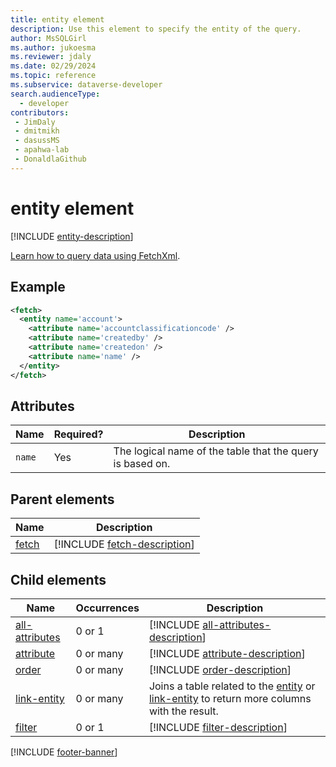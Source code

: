 ```yaml
---
title: entity element
description: Use this element to specify the entity of the query.
author: MsSQLGirl
ms.author: jukoesma
ms.reviewer: jdaly
ms.date: 02/29/2024
ms.topic: reference
ms.subservice: dataverse-developer
search.audienceType: 
  - developer
contributors:
 - JimDaly
 - dmitmikh
 - dasussMS
 - apahwa-lab
 - DonaldlaGithub
---
```

# entity element

[!INCLUDE [entity-description](includes/entity-description.md)]

[Learn how to query data using FetchXml](../overview.md).

## Example

```xml
<fetch>
  <entity name='account'>
    <attribute name='accountclassificationcode' />
    <attribute name='createdby' />
    <attribute name='createdon' />
    <attribute name='name' />
  </entity>
</fetch>
```

## Attributes

|Name|Required?|Description|
|---------|---------|---------|
|`name`|Yes|The logical name of the table that the query is based on.|

## Parent elements

|Name|Description|
|---------|---------|
|[fetch](fetch.md)|[!INCLUDE [fetch-description](includes/fetch-description.md)]|


## Child elements

|Name|Occurrences|Description|
|---------|---------|---------|
|[all-attributes](all-attributes.md)|0 or 1|[!INCLUDE [all-attributes-description](includes/all-attributes-description.md)]|
|[attribute](attribute.md)|0 or many|[!INCLUDE [attribute-description](includes/attribute-description.md)]|
|[order](order.md)|0 or many|[!INCLUDE [order-description](includes/order-description.md)]|
|[link-entity](link-entity.md)|0 or many|Joins a table related to the [entity](entity.md) or [link-entity](link-entity.md) to return more columns with the result.|
|[filter](filter.md)|0 or 1|[!INCLUDE [filter-description](includes/filter-description.md)]|

[!INCLUDE [footer-banner](../../../../includes/footer-banner.md)]
